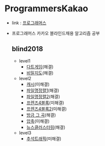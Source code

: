 # ProgrammersKakao

- link : [프로그래머스](https://programmers.co.kr/)
- 프로그래머스 카카오 블라인드채용 알고리즘 공부

  ## blind2018
    - level1
      - [다트게임](https://github.com/wjdrhkd456/ProgrammersKakao/tree/master/src/com/test/blind2018/level1/DartGame.java)(해결)
      - [비밀지도](https://github.com/wjdrhkd456/ProgrammersKakao/tree/master/src/com/test/blind2018/level1/SecretMap.java)(해결)
    - level2
      - [캐시](https://github.com/wjdrhkd456/ProgrammersKakao/tree/master/src/com/test/blind2018/level2/Cache.java)(미해결)
      - [파일명정렬1](https://github.com/wjdrhkd456/ProgrammersKakao/tree/master/src/com/test/blind2018/level2/FileNameSorting.java)(해결)
      - [파일명정렬2](https://github.com/wjdrhkd456/ProgrammersKakao/tree/master/src/com/test/blind2018/level2/FileNameSorting2.java)(해결)
      - [프렌즈4블록](https://github.com/wjdrhkd456/ProgrammersKakao/tree/master/src/com/test/blind2018/level2/Friends4Block.java)(미해결)
      - [프렌즈4블록2](https://github.com/wjdrhkd456/ProgrammersKakao/tree/master/src/com/test/blind2018/level2/Friends4Block2.java)(미해결)
      - [방금 그 곡](https://github.com/wjdrhkd456/ProgrammersKakao/tree/master/src/com/test/blind2018/level2/JustNowThatSong.java)(해결)
      - [압축](https://github.com/wjdrhkd456/ProgrammersKakao/tree/master/src/com/test/blind2018/level2/LZW.java)(미해결)
      - [뉴스클러스터링](https://github.com/wjdrhkd456/ProgrammersKakao/tree/master/src/com/test/blind2018/level2/NewsClustering.java)(해결)
    - level3
      - [추석트래픽](https://github.com/wjdrhkd456/ProgrammersKakao/tree/master/src/com/test/blind2018/level3/ThanksgivingTraffic.java)(미해결)
